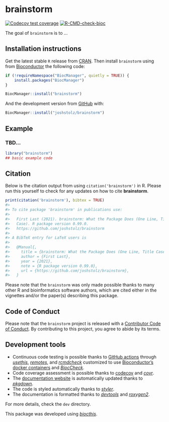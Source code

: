 
<!-- README.md is generated from README.Rmd. Please edit that file -->

# brainstorm

<!-- badges: start -->

[![Codecov test
coverage](https://codecov.io/gh/LieberInstitute/brainstorm_package/branch/master/graph/badge.svg)](https://codecov.io/gh/LieberInstitute/brainstorm_package?branch=master)
[![R-CMD-check-bioc](https://github.com/LieberInstitute/brainstorm_package/workflows/R-CMD-check-bioc/badge.svg)](https://github.com/LieberInstitute/brainstorm_package/actions)
<!-- badges: end -->

The goal of `brainstorm` is to …

## Installation instructions

Get the latest stable `R` release from
[CRAN](http://cran.r-project.org/). Then install `brainstorm` using from
[Bioconductor](http://bioconductor.org/) the following code:

``` r
if (!requireNamespace("BiocManager", quietly = TRUE)) {
    install.packages("BiocManager")
}

BiocManager::install("brainstorm")
```

And the development version from [GitHub](https://github.com/) with:

``` r
BiocManager::install("joshstolz/brainstorm")
```

## Example

### TBD…

``` r
library("brainstorm")
## basic example code
```

## Citation

Below is the citation output from using `citation('brainstorm')` in R.
Please run this yourself to check for any updates on how to cite
**brainstorm**.

``` r
print(citation('brainstorm'), bibtex = TRUE)
#> 
#> To cite package 'brainstorm' in publications use:
#> 
#>   First Last (2021). brainstorm: What the Package Does (One Line, Title
#>   Case). R package version 0.99.0.
#>   https://github.com/joshstolz/brainstorm
#> 
#> A BibTeX entry for LaTeX users is
#> 
#>   @Manual{,
#>     title = {brainstorm: What the Package Does (One Line, Title Case)},
#>     author = {First Last},
#>     year = {2021},
#>     note = {R package version 0.99.0},
#>     url = {https://github.com/joshstolz/brainstorm},
#>   }
```

Please note that the `brainstorm` was only made possible thanks to many
other R and bioinformatics software authors, which are cited either in
the vignettes and/or the paper(s) describing this package.

## Code of Conduct

Please note that the `brainstorm` project is released with a
[Contributor Code of
Conduct](https://contributor-covenant.org/version/2/0/CODE_OF_CONDUCT.html).
By contributing to this project, you agree to abide by its terms.

## Development tools

-   Continuous code testing is possible thanks to [GitHub
    actions](https://www.tidyverse.org/blog/2020/04/usethis-1-6-0/)
    through *[usethis](https://CRAN.R-project.org/package=usethis)*,
    *[remotes](https://CRAN.R-project.org/package=remotes)*, and
    *[rcmdcheck](https://CRAN.R-project.org/package=rcmdcheck)*
    customized to use [Bioconductor’s docker
    containers](https://www.bioconductor.org/help/docker/) and
    *[BiocCheck](https://bioconductor.org/packages/3.12/BiocCheck)*.
-   Code coverage assessment is possible thanks to
    [codecov](https://codecov.io/gh) and
    *[covr](https://CRAN.R-project.org/package=covr)*.
-   The [documentation website](http://.github.io/brainstorm) is
    automatically updated thanks to
    *[pkgdown](https://CRAN.R-project.org/package=pkgdown)*.
-   The code is styled automatically thanks to
    *[styler](https://CRAN.R-project.org/package=styler)*.
-   The documentation is formatted thanks to
    *[devtools](https://CRAN.R-project.org/package=devtools)* and
    *[roxygen2](https://CRAN.R-project.org/package=roxygen2)*.

For more details, check the `dev` directory.

This package was developed using
*[biocthis](https://bioconductor.org/packages/3.12/biocthis)*.
